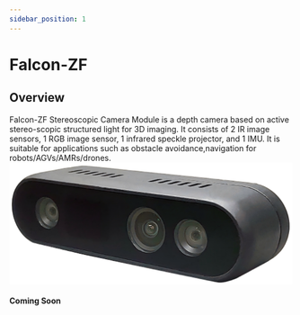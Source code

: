 ```yaml
---
sidebar_position: 1
---
```


# Falcon-ZF

## Overview

<div className="row">
  <div className="col col--12">
  Falcon-ZF Stereoscopic Camera Module is a depth camera based on active stereo-scopic structured light for 3D imaging.
  It consists of 2 IR image sensors, 1 RGB image sensor, 1 infrared speckle projector,
  and 1 IMU. It is suitable for applications such as obstacle avoidance,navigation for robots/AGVs/AMRs/drones.
  </div>
</div>

<div style={{textAlign: 'center'}}>
    <img src="https://raw.githubusercontent.com/1214658495/myWikiFiles/main/Camera/1_5_Depth_Camera/Falcon-ZF.png" alt="Falcon-ZF" 
    style={{maxWidth: '30%', height:'auto'}} />
</div>
<br />

<div style={{textAlign: 'center', marginBottom: '2rem'}}>
    <div style={{backgroundColor: '#f0f0f0', padding: '10px 20px', display: 'inline-block', borderRadius: '5px'}}>
        <strong style={{color: '#000000', fontSize: '1.2em'}}>Coming Soon</strong>
    </div>
</div>

